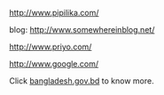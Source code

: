 http://www.pipilika.com/

blog: http://www.somewhereinblog.net/

http://www.priyo.com/

http://www.google.com/

Click [bangladesh.gov.bd](http://www.bangladesh.gov.bd/) to know more.